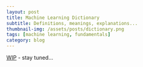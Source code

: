 ```yaml
---
layout: post
title: Machine Learning Dictionary
subtitle: Definitions, meanings, explanations...
thumbnail-img: /assets/posts/dictionary.png
tags: [machine learning, fundamentals]
category: blog
---    
```


[WIP](./202.html) - stay tuned... 

<!---
```Training``` - estimating parameters for machine learning methods using set of data D
```Testing``` - evaluating how well does a method works on new data D' after training

```N-Fold Cross-Validation``` - instead of using only one set D' for testing, lets divide D+D' in N blocks, and perform training N times, while each time using different block from N for testing, and N-1 for training.

```Confusion metrix``` - summary how does a machine learning method algorithm performs. Rows on the matrix corresponds what machine learning algorithm predicted. And columns corresponds to known truth.

```True Possitive``` - Model identifies as correct what is correct
```True Negative``` - Model identifies as negative what is negative
```False Negative``` - Model identifies as negative what is correct
```False Possitive``` - Model identifies as correct what is negative

```Sensitivity``` - Percentage of correct instances correctly identified as correct (TP / TP + FN)
```Specificity``` - Percentage of incorrect instances correctly classified as incorrect (TN / TN + FP)

```Bias``` - Inability for a machine learning method (like linear regression) to capture true relationship of data instances. High bias does not capture well, low bias captures well (maybe too well)
```Variance``` - Difference in fits between data sets

```Overfit``` - Method performs well on training data set and not well on testing data set. Ideally, model has low bias (accurately models true relationship of data), and low variability (producing consistent predictions across different datasets)

```Mean Squered Error``` - measures distance from the data to the fit line, square them and add them up (squared so that negative distances do not cancel out the positive distances)

```Probability``` - The chance of the occurrence of an event x: p(x)
```Surprise``` - How surprising is to observe an event: log2(1/p(x))
```Entropy``` - The expected value of a surprise: Sigma(sum) p(x) log2(1/p(x)) 

--->